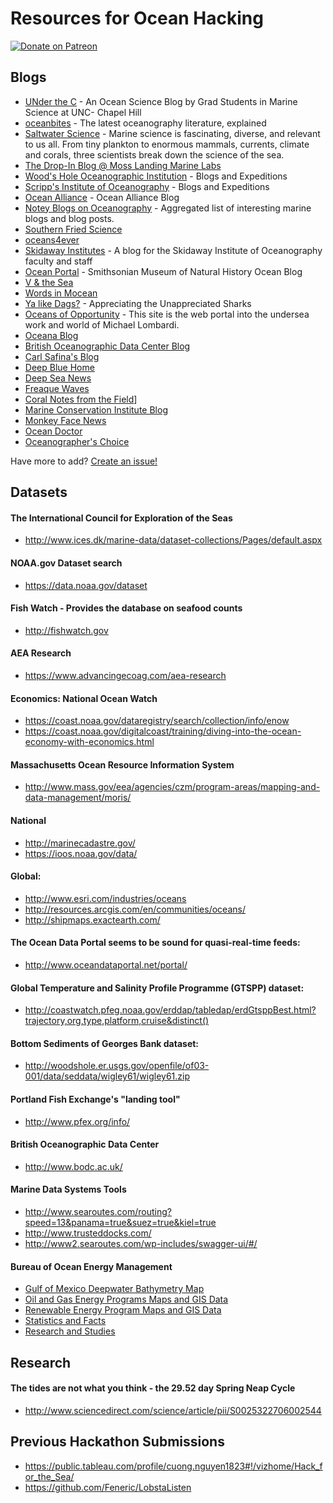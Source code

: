 # Resources for Ocean Hacking

[![Donate on Patreon](https://camo.githubusercontent.com/6446a7907a4d4f8de024ec85750feb07d7914658/68747470733a2f2f696d672e736869656c64732e696f2f62616467652f70617472656f6e2d646f6e6174652d79656c6c6f772e737667)](https://www.patreon.com/user?u=4619046)

## Blogs
- [UNder the C](https://underthecblog.org/) - An Ocean Science Blog by Grad Students in Marine Science at UNC- Chapel Hill
- [oceanbites](https://oceanbites.org/) - The latest oceanography literature, explained
- [Saltwater Science](https://www.nature.com/scitable/blog/saltwater-science) - Marine science is fascinating, diverse, and relevant to us all. From tiny plankton to enormous mammals, currents, climate and corals, three scientists break down the science of the sea.
- [The Drop-In Blog @ Moss Landing Marine Labs](https://mlmlblog.wordpress.com/)
- [Wood's Hole Oceanographic Institution](http://www.whoi.edu/main/blogs-expeditions) - Blogs and Expeditions
- [Scripp's Institute of Oceanography](https://scripps.ucsd.edu/news/blogs-and-expeditions) - Blogs and Expeditions
- [Ocean Alliance](http://whale.org) - Ocean Alliance Blog
- [Notey Blogs on Oceanography](http://www.notey.com/blogs/oceanography) - Aggregated list of interesting marine blogs and blog posts.
- [Southern Fried Science](http://www.southernfriedscience.com/)
- [oceans4ever](http://oceans4ever.com/)
- [Skidaway Institutes](https://oceanscience.wordpress.com/) - A blog for the Skidaway Institute of Oceanography faculty and staff
- [Ocean Portal](http://ocean.si.edu/blog) - Smithsonian Museum of Natural History Ocean Blog
- [V & the Sea](http://vdives.blogspot.com/)
- [Words in Mocean](https://wordsinmocean.com/)
- [Ya like Dags?](http://yalikedags.southernfriedscience.com/) - Appreciating the Unappreciated Sharks
- [Oceans of Opportunity](http://oceanopportunity.com/) - This site is the web portal into the undersea work and world of Michael Lombardi.
- [Oceana Blog](http://usa.oceana.org/blog)
- [British Oceanographic Data Center Blog](http://blog.bodc.ac.uk/)
- [Carl Safina's Blog](http://carlsafina.org/)
- [Deep Blue Home](http://deepbluehome.blogspot.com/)
- [Deep Sea News](http://www.deepseanews.com/)
- [Freaque Waves](http://freaquewaves.blogspot.com/)
- [Coral Notes from the Field](http://coralnotesfromthefield.blogspot.com/)]
- [Marine Conservation Institute Blog](https://blog.marine-conservation.org/)
- [Monkey Face News](http://www.monkeyfacenews.com/my-blog/)
- [Ocean Doctor](http://oceandoctor.org/)
- [Oceanographer's Choice](http://www.oceanographerschoice.com/)

Have more to add? [Create an issue!](https://github.com/hackforthesea/resources/issues/new)

## Datasets

#### The International Council for Exploration of the Seas 
- http://www.ices.dk/marine-data/dataset-collections/Pages/default.aspx

#### NOAA.gov Dataset search 
- https://data.noaa.gov/dataset

#### Fish Watch - Provides the database on seafood counts 
- http://fishwatch.gov

#### AEA Research
- https://www.advancingecoag.com/aea-research

#### Economics: National Ocean Watch 
- https://coast.noaa.gov/dataregistry/search/collection/info/enow 
- https://coast.noaa.gov/digitalcoast/training/diving-into-the-ocean-economy-with-economics.html

#### Massachusetts Ocean Resource Information System 
- http://www.mass.gov/eea/agencies/czm/program-areas/mapping-and-data-management/moris/

#### National 
- http://marinecadastre.gov/ 
- https://ioos.noaa.gov/data/

#### Global: 

- http://www.esri.com/industries/oceans 
- http://resources.arcgis.com/en/communities/oceans/ 
- http://shipmaps.exactearth.com/

#### The Ocean Data Portal seems to be sound for quasi-real-time feeds: 
- http://www.oceandataportal.net/portal/

#### Global Temperature and Salinity Profile Programme (GTSPP) dataset: 
- http://coastwatch.pfeg.noaa.gov/erddap/tabledap/erdGtsppBest.html?trajectory,org,type,platform,cruise&distinct()

#### Bottom Sediments of Georges Bank dataset: 

- http://woodshole.er.usgs.gov/openfile/of03-001/data/seddata/wigley61/wigley61.zip

#### Portland Fish Exchange's "landing tool"

- http://www.pfex.org/info/

#### British Oceanographic Data Center

- http://www.bodc.ac.uk/

#### Marine Data Systems Tools

- http://www.searoutes.com/routing?speed=13&panama=true&suez=true&kiel=true
- http://www.trusteddocks.com/
- http://www2.searoutes.com/wp-includes/swagger-ui/#/

#### Bureau of Ocean Energy Management 

- [Gulf of Mexico Deepwater Bathymetry Map](https://www.boem.gov/Gulf-of-Mexico-Deepwater-Bathymetry/)
- [Oil and Gas Energy Programs Maps and GIS Data](https://www.boem.gov/Maps-and-GIS-Data/)
- [Renewable Energy Program Maps and GIS Data](https://www.boem.gov/Renewable-Energy-Program-Mapping-and-Data/)
- [Statistics and Facts](https://www.boem.gov/Statistics-and-Facts/)
- [Research and Studies](https://www.boem.gov/Marine-Minerals-Research-and-Studies/)

## Research
#### The tides are not what you think - the 29.52 day Spring Neap Cycle
- http://www.sciencedirect.com/science/article/pii/S0025322706002544

## Previous Hackathon Submissions
- https://public.tableau.com/profile/cuong.nguyen1823#!/vizhome/Hack_for_the_Sea/
- https://github.com/Feneric/LobstaListen
